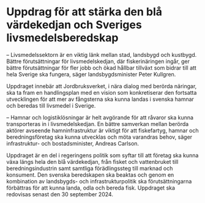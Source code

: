 # Uppdrag för att stärka den blå värdekedjan och Sveriges livsmedelsberedskap

– Livsmedelssektorn är en viktig länk mellan stad, landsbygd och kustbygd. Bättre förutsättningar för livsmedelskedjan, där fiskerinäringen ingår, ger bättre förutsättningar för fler jobb och ökad hållbar tillväxt som bidrar till att hela Sverige ska fungera, säger landsbygdsminister Peter Kullgren.

Uppdraget innebär att Jordbruksverket, i nära dialog med berörda näringar, ska ta fram en handlingsplan med en vision som konkretiserar den fortsatta utvecklingen för att mer av fångsterna ska kunna landas i svenska hamnar och beredas till livsmedel i Sverige.

– Hamnar och logistiklösningar är helt avgörande för att råvaror ska kunna transporteras in i livsmedelskedjan. En bättre samverkan mellan berörda aktörer avseende hamninfrastruktur är viktigt för att fiskefartyg, hamnar och beredningsföretag ska kunna utvecklas och möta varandras behov, säger infrastruktur\- och bostadsminister, Andreas Carlson.

Uppdraget är en del i regeringens politik som syftar till att företag ska kunna växa längs hela den blå värdekedjan, från fisket och vattenbruket till beredningsindustrin samt samtliga förädlingssteg till marknad och konsument. Den svenska beredskapen ska beaktas och genom en kombination av landsbygds\- och infrastrukturpolitik ska förutsättningarna förbättras för att kunna landa, odla och bereda fisk. Uppdraget ska redovisas senast den 30 september 2024\.
